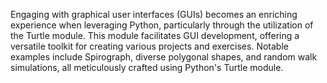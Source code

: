 Engaging with graphical user interfaces (GUIs) becomes an enriching experience when leveraging Python, particularly through the utilization of the Turtle module. This module facilitates GUI development, offering a versatile toolkit for creating various projects and exercises. Notable examples include Spirograph, diverse polygonal shapes, and random walk simulations, all meticulously crafted using Python's Turtle module.
